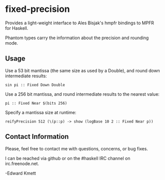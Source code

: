 fixed-precision
===============

Provides a light-weight interface to Ales Bisjak's hmpfr bindings to MPFR for Haskell.

Phantom types carry the information about the precision and rounding mode.

Usage
-----

Use a 53 bit mantissa (the same size as used by a Double), and round down intermediate results:

    sin pi :: Fixed Down Double

Use a 256 bit mantissa, and round intermediate results to the nearest value:

    pi :: Fixed Near $(bits 256)

Specify a mantissa size at runtime:

    reifyPrecision 512 (\(p::p) -> show (logBase 10 2 :: Fixed Near p)) 

Contact Information
-------------------

Please, feel free to contact me with questions, concerns, or bug fixes.

I can be reached via github or on the #haskell IRC channel on irc.freenode.net.

-Edward Kmett
